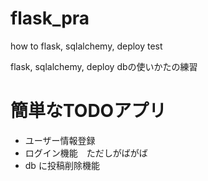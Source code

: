 # flask_pra
how to flask, sqlalchemy, deploy test

flask, sqlalchemy, deploy dbの使いかたの練習

# 簡単なTODOアプリ

- ユーザー情報登録
- ログイン機能　ただしがばがば
- db に投稿削除機能
